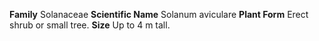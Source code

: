  **Family** Solanaceae **Scientific Name** Solanum aviculare **Plant Form** Erect shrub or small tree. **Size** Up to 4 m tall.